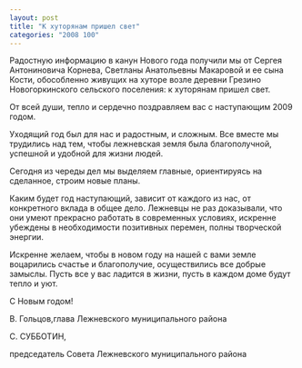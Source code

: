 ```yaml
---
layout: post
title: "К хуторянам пришел свет"
categories: "2008 100"
---
```


Радостную информацию в канун Нового года получили мы от Сергея Антониновича Корнева, Светланы Анатольевны Макаровой и ее сына Кости, обособленно живущих на хуторе возле деревни Грезино Новогоркинского сельского поселения: к хуторянам пришел свет.

От всей души, тепло и сердечно поздравляем вас с наступающим 2009 годом.

Уходящий год был для нас и радостным, и сложным. Все вместе мы трудились над тем, чтобы лежневская земля была благополучной, успешной и удобной для жизни людей.

Сегодня из череды дел мы выделяем главные, ориентируясь на сделанное, строим новые планы.

Каким будет год наступающий, зависит от каждого из нас, от конкретного вклада в общее дело. Лежневцы не раз доказывали, что они умеют прекрасно работать в современных условиях, искренне убеждены в необходимости позитивных перемен, полны творческой энергии.

Искренне желаем, чтобы в новом году на нашей с вами земле воцарились счастье и благополучие, осуществились все добрые замыслы. Пусть все у вас ладится в жизни, пусть в каждом доме будут тепло и уют.

С Новым годом!

В. Гольцов,глава Лежневского муниципального района

С. СУББОТИН,

председатель Совета Лежневского муниципального района


